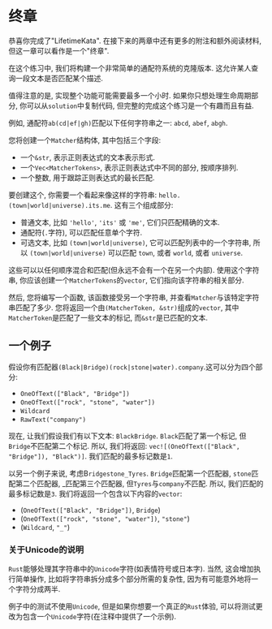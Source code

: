# 终章

恭喜你完成了"LifetimeKata". 在接下来的两章中还有更多的附注和额外阅读材料, 但这一章可以看作是一个"终章".

在这个练习中, 我们将构建一个非常简单的通配符系统的克隆版本. 这允许某人查询一段文本是否匹配某个描述.

值得注意的是, 实现整个功能可能需要最多一个小时. 如果你只想处理生命周期部分, 你可以从`solution`中复制代码, 但完整的完成这个练习是一个有趣而且有益.

例如, 通配符`ab(cd|ef|gh)`匹配以下任何字符串之一: `abcd`, `abef`, `abgh`.

您将创建一个`Matcher`结构体, 其中包括三个字段:

- 一个`&str`, 表示正则表达式的文本表示形式.
- 一个`Vec<MatcherTokens>`, 表示正则表达式中不同的部分, 按顺序排列.
- 一个整数, 用于跟踪正则表达式的最长匹配.

要创建这个, 你需要一个看起来像这样的字符串: `hello.(town|world|universe).its.me`.
这有三个组成部分:

- 普通文本, 比如 `'hello'`, `'its'` 或 `'me'`, 它们只匹配精确的文本.
- 通配符(`.`字符), 可以匹配任意单个字符.
- 可选文本, 比如 `(town|world|universe)`, 它可以匹配列表中的一个字符串, 所以 `(town|world|universe)` 可以匹配 `town`, 或者 `world`, 或者 `universe`.

这些可以以任何顺序混合和匹配(但永远不会有一个在另一个内部). 使用这个字符串, 你应该创建一个`MatcherTokens`的`vector`, 它们指向该字符串的相关部分.

然后, 您将编写一个函数, 该函数接受另一个字符串, 并查看`Matcher`与该特定字符串匹配了多少. 您将返回一个由`(MatcherToken, &str)`组成的`vector`, 其中`MatcherToken`是匹配了一些文本的标记, 而`&str`是已匹配的文本.

## 一个例子

假设你有匹配器`(Black|Bridge)(rock|stone|water).company`.这可以分为四个部分:

- `OneOfText(["Black", "Bridge"])`
- `OneOfText(["rock", "stone", "water"])`
- `Wildcard`
- `RawText("company")`

现在, 让我们假设我们有以下文本: `BlackBridge`. `Black`匹配了第一个标记, 但`Bridge`不匹配第二个标记. 所以, 我们将返回: `vec![(OneOfText(["Black", "Bridge"]), "Black")]`. 我们匹配的最多标记数是`1`.

以另一个例子来说, 考虑B`ridgestone_Tyres`. `Bridge`匹配第一个匹配器, `stone`匹配第二个匹配器, _匹配第三个匹配器, 但`Tyres`与`company`不匹配. 所以, 我们匹配的最多标记数是`3`. 我们将返回一个包含以下内容的`vector`:

- (`OneOfText(["Black", "Bridge"])`, `Bridge`)
- (`OneOfText(["rock", "stone", "water"])`, `"stone"`)
- (`Wildcard`, `"_"`)

### 关于Unicode的说明

`Rust`能够处理其字符串中的`Unicode`字符(如表情符号或日本字). 当然, 这会增加执行简单操作, 比如将字符串拆分成多个部分所需的复杂性, 因为有可能意外地将一个字符分成两半.

例子中的测试不使用`Unicode`, 但是如果你想要一个真正的`Rust`体验, 可以将测试更改为包含一个`Unicode`字符(在注释中提供了一个示例).
